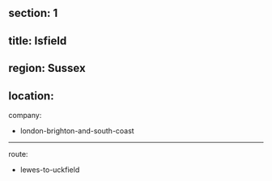 section: 1
----
title: Isfield
----
region: Sussex
----
location: 
----
company:
- london-brighton-and-south-coast
----
route:
- lewes-to-uckfield

